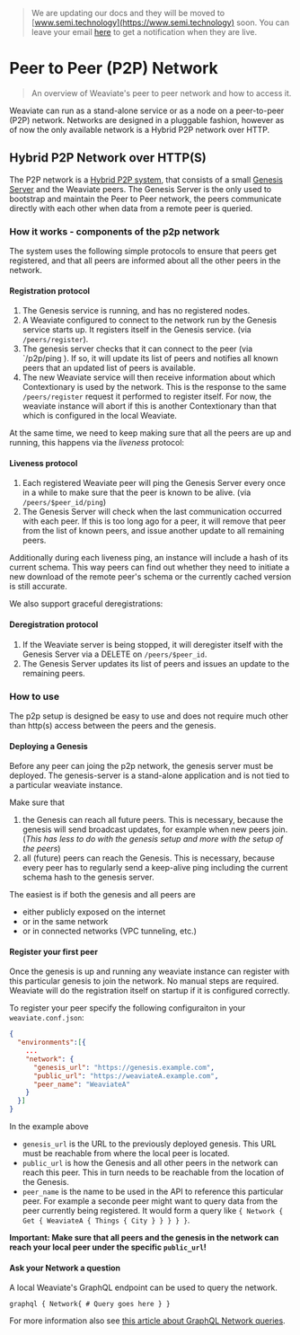 > We are updating our docs and they will be moved to [www.semi.technology](https://www.semi.technology) soon.
> You can leave your email [here](http://eepurl.com/gye_bX) to get a notification when they are live.

# Peer to Peer (P2P) Network

> An overview of Weaviate's peer to peer network and how to access it.

Weaviate can run as a stand-alone service or as a node on a peer-to-peer (P2P)
network. Networks are designed in a pluggable fashion, however as of now the
only available network is a Hybrid P2P network over HTTP.

## Hybrid P2P Network over HTTP(S)

The P2P network is a [Hybrid P2P
system](https://en.wikipedia.org/wiki/Peer-to-peer#Hybrid_models), that
consists of a small [Genesis Server](./genesis/) and the Weaviate peers. The
Genesis Server is the only used to bootstrap and maintain the Peer to Peer
network, the peers communicate directly with each other when data from a remote
peer is queried.

### How it works - components of the p2p network

The system uses the following simple protocols to ensure that peers get
registered, and that all peers are informed about all the other peers in the
network.

#### Registration protocol

1. The Genesis service is running, and has no registered nodes.
2. A Weaviate configured to connect to the network run by the Genesis service
starts up. It registers itself in the Genesis service. (via `/peers/register`).
3. The genesis server checks that it can connect to the peer (via `/p2p/ping ).
If so, it will update its list of peers and notifies all known peers that an
updated list of peers is available.
3. The new Weaviate service will then receive information about which
Contextionary is used by the network. This is the response to the same
`/peers/register` request it performed to register itself.  For now, the
weaviate instance will abort if this is another Contextionary than that which
is configured in the local Weaviate.

At the same time, we need to keep making sure that all the peers are up and
running, this happens via the _liveness_ protocol:

#### Liveness protocol
1. Each registered Weaviate peer will ping the Genesis Server every once in a
while to make sure that the peer is known to be alive. (via
`/peers/$peer_id/ping`)
2. The Genesis Server will check  when the last communication occurred with
each peer. If this is too long ago for a peer, it will remove that peer from
the list of known peers, and issue another update to all remaining peers.

Additionally during each liveness ping, an instance will include a hash of its
current schema. This way peers can find out whether they need to initiate a new
download of the remote peer's schema or the currently cached version is still
accurate.

We also support graceful deregistrations:

#### Deregistration protocol
1. If the Weaviate server is being stopped, it will deregister itself with the
Genesis Server via a DELETE on `/peers/$peer_id`.
2. The Genesis Server updates its list of peers and issues an update to the
remaining peers.

### How to use 

The p2p setup is designed be easy to use and does not require much other than
http(s) access between the peers and the genesis.

#### Deploying a Genesis

Before any peer can joing the p2p network, the genesis server must be deployed.
The genesis-server is a stand-alone application and is not tied to a particular
weaviate instance.

Make sure that 

1. the Genesis can reach all future peers. This is necessary, because the
   genesis will send broadcast updates, for example when new peers join. (*This
   has less to do with the genesis setup and more with the setup of the peers*)
1. all (future) peers can reach the Genesis. This is necessary, because every
   peer has to regularly send a keep-alive ping including the current schema
   hash to the genesis server. 

The easiest is if both the genesis and all peers are
- either publicly exposed on the internet
- or in the same network
- or in connected networks (VPC tunneling, etc.)

#### Register your first peer

Once the genesis is up and running any weaviate instance can register with this
particular genesis to join the network. No manual steps are required. Weaviate
will do the registration itself on startup if it is configured correctly.

To register your peer specify the following configuraiton in your
`weaviate.conf.json`:

```json
{
  "environments":[{
    ...
    "network": {
      "genesis_url": "https://genesis.example.com",
      "public_url": "https://weaviateA.example.com",
      "peer_name": "WeaviateA"
    }
  }]
}
```

In the example above

- `genesis_url` is the URL to the previously deployed genesis. This URL must be
  reachable from where the local peer is located.
- `public_url` is how the Genesis and all other peers in the network can reach
  this peer. This in turn needs to be reachable from the location of the
  Genesis. 
- `peer_name` is the name to be used in the API to reference this particular
  peer. For example a seconde peer might want to query data from the peer
  currently being registered. It would form a query like `{ Network { Get {
  WeaviateA { Things { City } } } } }`.

**Important: Make sure that all peers and the genesis in the network can reach your local
peer under the specific `public_url`!**

#### Ask your Network a question

A local Weaviate's GraphQL endpoint can be used to query the network.

```graphql { Network{ # Query goes here } } ```

For more information also see [this article about GraphQL Network
queries](./graphql_network.md).

